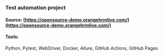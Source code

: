 ### Test automation project
#### Source: [https://opensource-demo.orangehrmlive.com/](https://opensource-demo.orangehrmlive.com/)
#### Tools:
Python, Pytest, WebDriver, Docker, Allure, GitHub Actions, GitHub Pages
